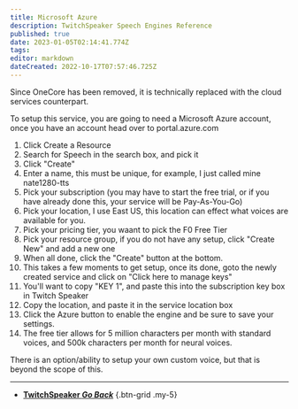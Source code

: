 ```yaml
---
title: Microsoft Azure
description: TwitchSpeaker Speech Engines Reference
published: true
date: 2023-01-05T02:14:41.774Z
tags: 
editor: markdown
dateCreated: 2022-10-17T07:57:46.725Z
---
```


Since OneCore has been removed, it is technically replaced with the cloud services counterpart.

To setup this service, you are going to need a Microsoft Azure account, once you have an account head over to portal.azure.com

1. Click Create a Resource
2. Search for Speech in the search box, and pick it
3. Click "Create"
4. Enter a name, this must be unique, for example, I just called mine nate1280-tts
5. Pick your subscription (you may have to start the free trial, or if you have already done this, your service will be Pay-As-You-Go)
6. Pick your location, I use East US, this location can effect what voices are available for you.
7. Pick your pricing tier, you waant to pick the F0 Free Tier
8. Pick your resource group, if you do not have any setup, click "Create New" and add a new one
9. When all done, click the "Create" button at the bottom.
10. This takes a few moments to get setup, once its done, goto the newly created service and click on "Click here to manage keys"
11. You'll want to copy "KEY 1", and paste this into the subscription key box in Twitch Speaker
12. Copy the location, and paste it in the service location box
13. Click the Azure button to enable the engine and be sure to save your settings.
14. The free tier allows for 5 million characters per month with standard voices, and 500k characters per month for neural voices.

There is an option/ability to setup your own custom voice, but that is beyond the scope of this.

---

- [<i class="mdi mdi-chevron-left"></i>**TwitchSpeaker *Go Back***](/en/TwitchSpeaker)
{.btn-grid .my-5}